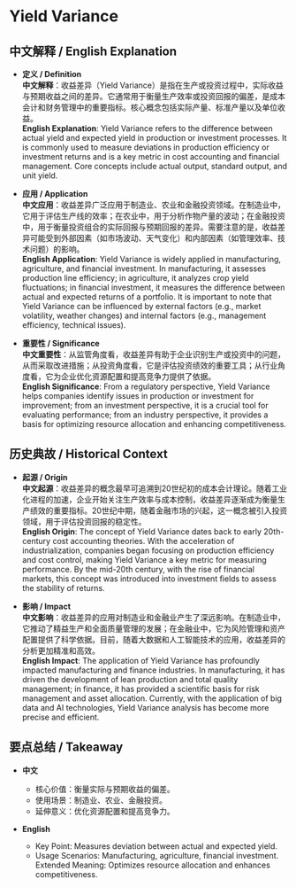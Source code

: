 # Yield Variance

## 中文解释 / English Explanation

* **定义 / Definition**  
  **中文解释**：收益差异（Yield Variance）是指在生产或投资过程中，实际收益与预期收益之间的差异。它通常用于衡量生产效率或投资回报的偏差，是成本会计和财务管理中的重要指标。核心概念包括实际产量、标准产量以及单位收益。  
  **English Explanation**: Yield Variance refers to the difference between actual yield and expected yield in production or investment processes. It is commonly used to measure deviations in production efficiency or investment returns and is a key metric in cost accounting and financial management. Core concepts include actual output, standard output, and unit yield.

* **应用 / Application**  
  **中文应用**：收益差异广泛应用于制造业、农业和金融投资领域。在制造业中，它用于评估生产线的效率；在农业中，用于分析作物产量的波动；在金融投资中，用于衡量投资组合的实际回报与预期回报的差异。需要注意的是，收益差异可能受到外部因素（如市场波动、天气变化）和内部因素（如管理效率、技术问题）的影响。  
  **English Application**: Yield Variance is widely applied in manufacturing, agriculture, and financial investment. In manufacturing, it assesses production line efficiency; in agriculture, it analyzes crop yield fluctuations; in financial investment, it measures the difference between actual and expected returns of a portfolio. It is important to note that Yield Variance can be influenced by external factors (e.g., market volatility, weather changes) and internal factors (e.g., management efficiency, technical issues).

* **重要性 / Significance**  
  **中文重要性**：从监管角度看，收益差异有助于企业识别生产或投资中的问题，从而采取改进措施；从投资角度看，它是评估投资绩效的重要工具；从行业角度看，它为企业优化资源配置和提高竞争力提供了依据。  
  **English Significance**: From a regulatory perspective, Yield Variance helps companies identify issues in production or investment for improvement; from an investment perspective, it is a crucial tool for evaluating performance; from an industry perspective, it provides a basis for optimizing resource allocation and enhancing competitiveness.

## 历史典故 / Historical Context

* **起源 / Origin**  
  **中文起源**：收益差异的概念最早可追溯到20世纪初的成本会计理论。随着工业化进程的加速，企业开始关注生产效率与成本控制，收益差异逐渐成为衡量生产绩效的重要指标。20世纪中期，随着金融市场的兴起，这一概念被引入投资领域，用于评估投资回报的稳定性。  
  **English Origin**: The concept of Yield Variance dates back to early 20th-century cost accounting theories. With the acceleration of industrialization, companies began focusing on production efficiency and cost control, making Yield Variance a key metric for measuring performance. By the mid-20th century, with the rise of financial markets, this concept was introduced into investment fields to assess the stability of returns.

* **影响 / Impact**  
  **中文影响**：收益差异的应用对制造业和金融业产生了深远影响。在制造业中，它推动了精益生产和全面质量管理的发展；在金融业中，它为风险管理和资产配置提供了科学依据。目前，随着大数据和人工智能技术的应用，收益差异的分析更加精准和高效。  
  **English Impact**: The application of Yield Variance has profoundly impacted manufacturing and finance industries. In manufacturing, it has driven the development of lean production and total quality management; in finance, it has provided a scientific basis for risk management and asset allocation. Currently, with the application of big data and AI technologies, Yield Variance analysis has become more precise and efficient.

## 要点总结 / Takeaway

* **中文**  
  - 核心价值：衡量实际与预期收益的偏差。
  - 使用场景：制造业、农业、金融投资。
  - 延伸意义：优化资源配置和提高竞争力。

* **English**  
  - Key Point: Measures deviation between actual and expected yield.
  - Usage Scenarios: Manufacturing, agriculture, financial investment.
Extended Meaning: Optimizes resource allocation and enhances competitiveness.